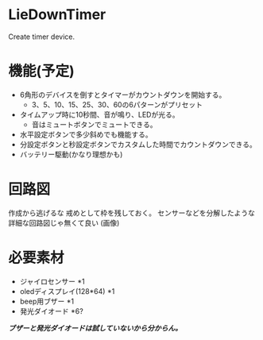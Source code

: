 # LieDownTimer
Create timer device.

# 機能(予定)
- 6角形のデバイスを倒すとタイマーがカウントダウンを開始する。
  - 3、5、10、15、25、30、60の6パターンがプリセット
- タイムアップ時に10秒間、音が鳴り、LEDが光る。
  - 音はミュートボタンでミュートできる。
- 水平設定ボタンで多少斜めでも機能する。
- 分設定ボタンと秒設定ボタンでカスタムした時間でカウントダウンできる。
- バッテリー駆動(かなり理想かも)

# 回路図
作成から逃げるな
戒めとして枠を残しておく。
センサーなどを分解したような詳細な回路図じゃ無くて良い
(画像)

# 必要素材
- ジャイロセンサー *1
- oledディスプレイ(128*64) *1
- beep用ブザー *1
- 発光ダイオード *6?

***ブザーと発光ダイオードは試していないから分からん。***

